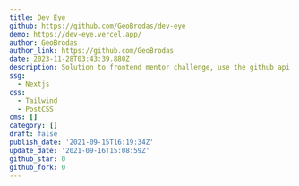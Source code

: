 ```yaml
---
title: Dev Eye
github: https://github.com/GeoBrodas/dev-eye
demo: https://dev-eye.vercel.app/
author: GeoBrodas
author_link: https://github.com/GeoBrodas
date: 2023-11-28T03:43:39.880Z
description: Solution to frontend mentor challenge, use the github api
ssg:
  - Nextjs
css:
  - Tailwind
  - PostCSS
cms: []
category: []
draft: false
publish_date: '2021-09-15T16:19:34Z'
update_date: '2021-09-16T15:08:59Z'
github_star: 0
github_fork: 0
---
```

